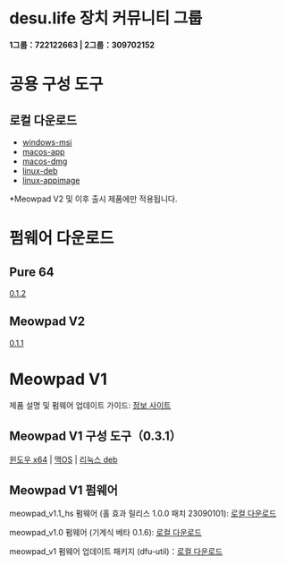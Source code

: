 # desu.life 장치 커뮤니티 그룹

**1그룹：722122663 | 2그룹：309702152**

# 공용 구성 도구

## 로컬 다운로드

- [windows-msi](https://assets.desu.life/device/app/resources/MeowpadConfiguratorForV2_v1.0.3_windows.msi)
- [macos-app](https://assets.desu.life/device/app/resources/MeowpadConfiguratorForV2_v1.0.3_macos_app.zip)
- [macos-dmg](https://assets.desu.life/device/app/resources/MeowpadConfiguratorForV2_v1.0.3_macos.dmg)
- [linux-deb](https://assets.desu.life/device/app/resources/MeowpadConfiguratorForV2_v1.0.3_linux_deb.zip)
- [linux-appimage](https://assets.desu.life/device/app/resources/MeowpadConfiguratorForV2_v1.0.3_linux.AppImage)

*Meowpad V2 및 이후 출시 제품에만 적용됩니다.

# 펌웨어 다운로드

## Pure 64

[0.1.2](https://assets.desu.life/device/firmware/resources/pure64/pure64-firmware-v0.1.2.hex)

## Meowpad V2

[0.1.1](https://desu.life/device/firmware/download/Meowpad_v2/Meowpad_v2_0.1.1.bin)

# Meowpad V1

제품 설명 및 펌웨어 업데이트 가이드: [정보 사이트](https://info.desu.life/?p=338)

## Meowpad V1 구성 도구（0.3.1）

[윈도우 x64](https://desu.life/device/app/download/Meowpad_v1/MeowpadConfigurator_0.3.1_x64_en-US.msi.zip)  | [맥OS](https://desu.life/device/app/download/Meowpad_v1/MeowpadConfigurator_0.3.1_macos-app.zip) | [리눅스 deb](https://desu.life/device/app/download/Meowpad_v1/MeowpadConfigurator_0.3.1_amd64.deb.zip)

## Meowpad V1 펌웨어

meowpad_v1.1_hs 펌웨어 (홀 효과 릴리스 1.0.0 패치 23090101): [로컬 다운로드](https://desu.life/device/firmware/download/Meowpad_v1/meowpad_v1_app_hs_edition_1.0.0_ptach_23090101.bin)

meowpad_v1.0 펌웨어 (기계식 베타 0.1.6): [로컬 다운로드](https://desu.life/device/firmware/download/Meowpad_v1/meowpad_v1_app_0.1.6.bin)

meowpad_v1 펌웨어 업데이트 패키지 (dfu-util)：[로컬 다운로드](https://desu.life/device/firmware/download/Meowpad_v1/firmware_updater.zip)

